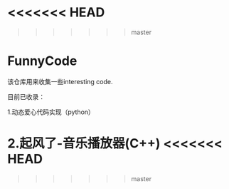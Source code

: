 <<<<<<< HEAD
=======

>>>>>>> master
# FunnyCode
该仓库用来收集一些interesting code.

目前已收录：

1.动态爱心代码实现（python）

2.起风了-音乐播放器(C++)
<<<<<<< HEAD
=======

>>>>>>> master
